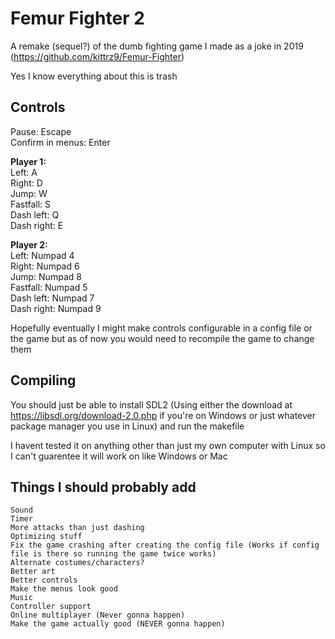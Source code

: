 # Femur Fighter 2
A remake (sequel?) of the dumb fighting game I made as a joke in 2019 (https://github.com/kittrz9/Femur-Fighter)

Yes I know everything about this is trash

## Controls
Pause: Escape<br>
Confirm in menus: Enter<br>

<b>Player 1:<br></b>
Left: A<br>
Right: D<br>
Jump: W<br>
Fastfall: S<br>
Dash left: Q<br>
Dash right: E<br>

<b>Player 2:<br></b>
Left: Numpad 4<br>
Right: Numpad 6<br>
Jump: Numpad 8<br>
Fastfall: Numpad 5<br>
Dash left: Numpad 7<br>
Dash right: Numpad 9<br>

Hopefully eventually I might make controls configurable in a config file or the game but as of now you would need to recompile the game to change them

## Compiling
You should just be able to install SDL2 (Using either the download at https://libsdl.org/download-2.0.php if you're on Windows or just whatever package manager you use in Linux) and run the makefile


I havent tested it on anything other than just my own computer with Linux so I can't guarentee it will work on like Windows or Mac 

## Things I should probably add
`Sound`<br>
`Timer`<br>
`More attacks than just dashing`<br>
`Optimizing stuff`<br>
`Fix the game crashing after creating the config file (Works if config file is there so running the game twice works)`<br>
`Alternate costumes/characters?`<br>
`Better art`<br>
`Better controls`<br>
`Make the menus look good`<br>
`Music`<br>
`Controller support`<br>
`Online multiplayer (Never gonna happen)`<br>
`Make the game actually good (NEVER gonna happen)`<br>
